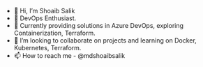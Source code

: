- 👋 Hi, I’m Shoaib Salik
- 👀 DevOps Enthusiast.
- 🌱 Currently providing solutions in Azure DevOps, exploring Containerization, Terraform.
- 💞️ I’m looking to collaborate on projects and learning on Docker, Kubernetes, Terraform.
- 📫 How to reach me - @mdshoaibsalik

<!---
mdshoaibsalik/mdshoaibsalik is a ✨ special ✨ repository because its `README.md` (this file) appears on your GitHub profile.
You can click the Preview link to take a look at your changes.
--->
